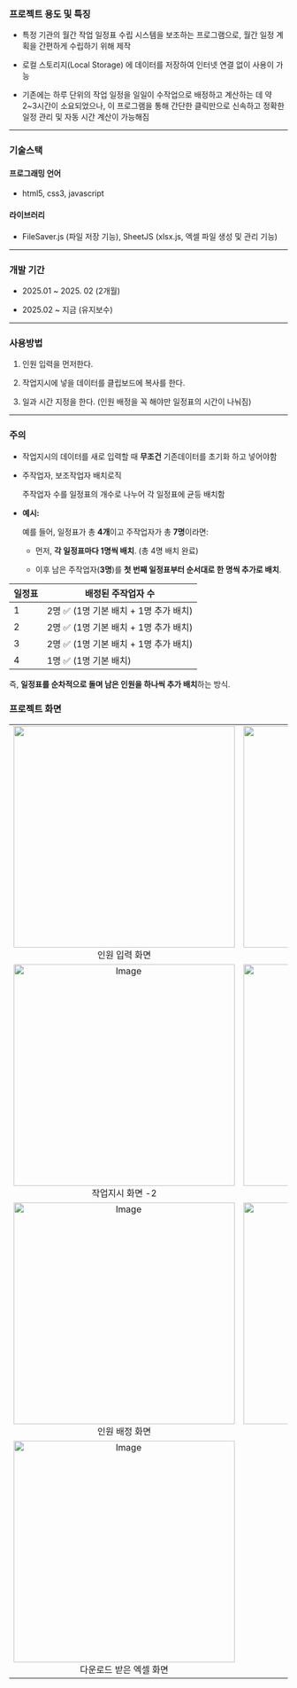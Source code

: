 ### 프로젝트 용도 및 특징

* 특정 기관의 월간 작업 일정표 수립 시스템을 보조하는 프로그램으로, 월간 일정 계획을 간편하게 수립하기 위해 제작

* 로컬 스토리지(Local Storage) 에 데이터를 저장하여 인터넷 연결 없이 사용이 가능

* 기존에는 하루 단위의 작업 일정을 일일이 수작업으로 배정하고 계산하는 데 약 2~3시간이 소요되었으나,
  이 프로그램을 통해 간단한 클릭만으로 신속하고 정확한 일정 관리 및 자동 시간 계산이 가능해짐

---------------------------------------------------------------------

### 기술스택

#### 프로그래밍 언어
* html5, css3, javascript

#### 라이브러리
*  FileSaver.js (파일 저장 기능), SheetJS (xlsx.js, 엑셀 파일 생성 및 관리 기능)

--------------------------------------------------------------------

### 개발 기간

* 2025.01 ~ 2025. 02 (2개월)
  
* 2025.02 ~ 지금 (유지보수)

---------------------------------------------------------------------

### 사용방법
1. 인원 입력을 먼저한다.
   
2. 작업지시에 넣을 데이터를 클립보드에 복사를 한다.
   
3. 일과 시간 지정을 한다. (인원 배정을 꼭 해야만 일정표의 시간이 나눠짐)

---------------------------------------------------------------------

### 주의

* 작업지시의 데이터를 새로 입력할 때 **무조건** 기존데이터를 초기화 하고 넣어야함
  
* 주작업자, 보조작업자 배치로직
  
  주작업자 수를 일정표의 개수로 나누어 각 일정표에 균등 배치함

- **예시:**
  
  예를 들어, 일정표가 총 **4개**이고 주작업자가 총 **7명**이라면:
  
  - 먼저, **각 일정표마다 1명씩 배치**. (총 4명 배치 완료)
    
  - 이후 남은 주작업자(**3명**)를 **첫 번째 일정표부터 순서대로 한 명씩 추가로 배치**.

| 일정표 | 배정된 주작업자 수 |
|--------|-------------------|
| 1      | 2명 ✅ (1명 기본 배치 + 1명 추가 배치) |
| 2      | 2명 ✅ (1명 기본 배치 + 1명 추가 배치) |
| 3      | 2명 ✅ (1명 기본 배치 + 1명 추가 배치) |
| 4      | 1명 ✅ (1명 기본 배치) |

즉, **일정표를 순차적으로 돌며 남은 인원을 하나씩 추가 배치**하는 방식.


### 프로젝트 화면

|  |  |
|:---:|:---:|
| <img width="400" height="400" src="https://github.com/user-attachments/assets/243622f2-c87a-4bdb-bdad-bd4d747351e1" /><br>인원 입력 화면| <img width="400" height="400" alt="Image" src="https://github.com/user-attachments/assets/3c9ec463-5d3f-4f43-8a43-ca8a6a5063b2" /><br>작업지시 화면 -1|
| <img width="400" height="400" alt="Image" src="https://github.com/user-attachments/assets/e67f344b-bdd4-4066-bae6-57fa723ed60a" /><br>작업지시 화면 -2 | <img width="400" height="400" alt="Image" src="https://github.com/user-attachments/assets/ed64d5a7-2f9c-4199-823f-b61f43320ad1" /><br>일과시간 지정 화면 |
| <img width="400" height="400" alt="Image" src="https://github.com/user-attachments/assets/3fe2f079-803b-49f1-89d7-f13254964113" /><br>인원 배정 화면 | <img width="400" height="400" alt="Image" src="https://github.com/user-attachments/assets/db4e6d3a-2870-4a52-958c-1aefcb80625a" /><br>Excel, 한셀 파일 다운 화면 |
| <img width="400" height="400" alt="Image" src="https://github.com/user-attachments/assets/d33de20c-f8b4-4639-8f8b-2a82894beaa4" /><br>다운로드 받은 엑셀 화면 |  |


















